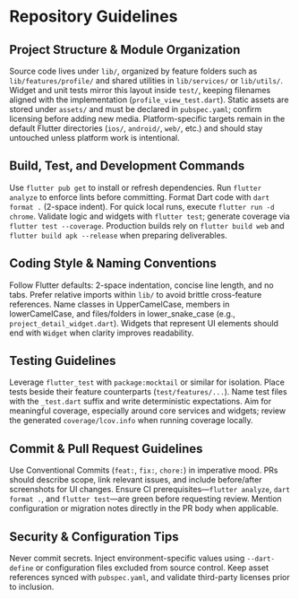 # Repository Guidelines

## Project Structure & Module Organization
Source code lives under `lib/`, organized by feature folders such as `lib/features/profile/` and shared utilities in `lib/services/` or `lib/utils/`. Widget and unit tests mirror this layout inside `test/`, keeping filenames aligned with the implementation (`profile_view_test.dart`). Static assets are stored under `assets/` and must be declared in `pubspec.yaml`; confirm licensing before adding new media. Platform-specific targets remain in the default Flutter directories (`ios/`, `android/`, `web/`, etc.) and should stay untouched unless platform work is intentional.

## Build, Test, and Development Commands
Use `flutter pub get` to install or refresh dependencies. Run `flutter analyze` to enforce lints before committing. Format Dart code with `dart format .` (2-space indent). For quick local runs, execute `flutter run -d chrome`. Validate logic and widgets with `flutter test`; generate coverage via `flutter test --coverage`. Production builds rely on `flutter build web` and `flutter build apk --release` when preparing deliverables.

## Coding Style & Naming Conventions
Follow Flutter defaults: 2-space indentation, concise line length, and no tabs. Prefer relative imports within `lib/` to avoid brittle cross-feature references. Name classes in UpperCamelCase, members in lowerCamelCase, and files/folders in lower_snake_case (e.g., `project_detail_widget.dart`). Widgets that represent UI elements should end with `Widget` when clarity improves readability.

## Testing Guidelines
Leverage `flutter_test` with `package:mocktail` or similar for isolation. Place tests beside their feature counterparts (`test/features/...`). Name test files with the `_test.dart` suffix and write deterministic expectations. Aim for meaningful coverage, especially around core services and widgets; review the generated `coverage/lcov.info` when running coverage locally.

## Commit & Pull Request Guidelines
Use Conventional Commits (`feat:`, `fix:`, `chore:`) in imperative mood. PRs should describe scope, link relevant issues, and include before/after screenshots for UI changes. Ensure CI prerequisites—`flutter analyze`, `dart format .`, and `flutter test`—are green before requesting review. Mention configuration or migration notes directly in the PR body when applicable.

## Security & Configuration Tips
Never commit secrets. Inject environment-specific values using `--dart-define` or configuration files excluded from source control. Keep asset references synced with `pubspec.yaml`, and validate third-party licenses prior to inclusion.
